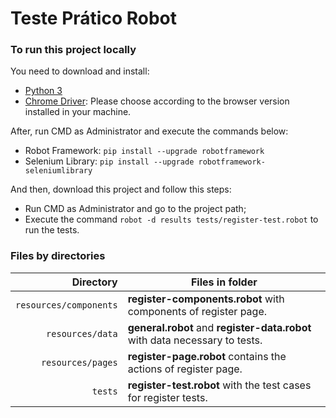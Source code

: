 # Teste Prático Robot

### To run this project locally

You need to download and install:

- [Python 3](https://www.python.org/downloads/)
- [Chrome Driver](https://chromedriver.chromium.org/downloads): Please choose according to the browser version installed in your machine.

After, run CMD as Administrator and execute the commands below:

- Robot Framework: `pip install --upgrade robotframework`
- Selenium Library: `pip install --upgrade robotframework-seleniumlibrary` 

And then, download this project and follow this steps:

- Run CMD as Administrator and go to the project path;
- Execute the command `robot -d results tests/register-test.robot` to run the tests.

 
### Files by directories


|               Directory | Files in folder                                                               |
| ----------------------: | ----------------------------------------------------------------------------- |
|    `resources/components` | **register-components.robot** with components of register page.         |
|    `resources/data` | **general.robot** and **register-data.robot** with data necessary to tests.        |
|    `resources/pages` | **register-page.robot** contains the actions of register page.        |
|         `tests` | **register-test.robot** with the test cases for register tests.                       |
